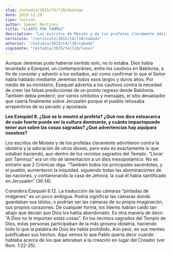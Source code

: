 ```yaml
---
slug: /estudia/2015/t4/l10/domingo
date: 2015-11-29
tipo: leccion
author: Samuel Martínez
title: "LLANTO POR TAMMUZ"
description: "Los escritos de Moisés y de los profetas claramente advirtieron contra la  idolatría y la adoración de otros dioses, pero esto es exactamente lo que  estaban haciendo, aun dentro de los recintos sagrados del Templo. “Llorar por  Tammuz” era un rito de lamentación a un dios mes..."
versiculo: "/versiculo/2015/t4/l10/sabado"
anterior: "/estudia/2015/t4/l10/sabado"
siguiente: "/estudia/2015/t4/l10/lunes"
---
```


Aunque Jeremías pudo haberse sentido solo, no lo estaba. Dios había levantado a Ezequiel, un contemporáneo, entre los cautivos en Babilonia, a fin de consolar y advertir a los exiliados, así como confirmar lo que el Señor había hablado mediante Jeremías todos esos largos y duros años. Por medio de su ministerio, Ezequiel advertía a los cautivos contra la necedad de creer las falsas predicciones de un pronto regreso desde Babilonia. También debía predecir, por varios símbolos y mensajes, el sitio devastador que caería finalmente sobre Jerusalén porque el pueblo rehusaba arrepentirse de su pecado y apostasía.

**Lee Ezequiel 8. ¿Qué se le mostró al profeta? ¿Qué nos dice estoacerca de cuán fuerte puede ser la cultura dominante, y cuánto impactopuede tener aun sobre las cosas sagradas? ¿Qué advertencias hay aquípara nosotros?**

Los escritos de Moisés y de los profetas claramente advirtieron contra la idolatría y la adoración de otros dioses, pero esto es exactamente lo que estaban haciendo, aun dentro de los recintos sagrados del Templo. “Llorar por Tammuz” era un rito de lamentación a un dios mesopotámico. No es extraño que 2 Crónicas diga: “También todos los principales sacerdotes, y el pueblo, aumentaron la iniquidad, siguiendo todas las abominaciones de las naciones, y contaminando la casa de Jehová, la cual él había santificado en Jerusalén” (36:14).

Considera Ezequiel 8:12. La traducción de las cámaras “pintadas de imágenes” es un poco ambigua. Podría significar las cámaras donde guardaban sus ídolos, o podrían ser las cámaras de su propia imaginación, sus propios corazones. De cualquier forma, los líderes habían caído tan abajo que decían que Dios los había abandonado. Es otra manera de decir: “A Dios no le importan estas cosas”. En los recintos sagrados del Templo de Dios, estas personas participaban de la más grosera idolatría, haciendo todo lo que la palabra de Dios les había prohibido. Aún peor, en sus mentes justificaban sus hechos. Aquí vemos lo que Pablo quería decir cuando hablaba acerca de los que adoraban a la creación en lugar del Creador (ver Rom. 1:22-25).
